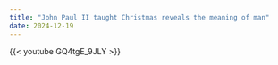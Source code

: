 ```yaml
---
title: "John Paul II taught Christmas reveals the meaning of man"
date: 2024-12-19
---
```


{{< youtube GQ4tgE_9JLY >}}
